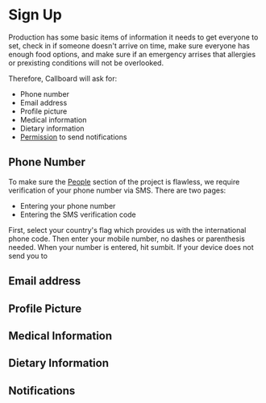 # Sign Up

Production has some basic items of information it needs to get everyone to set, check in if someone doesn't arrive on time, make sure everyone has enough food options, and make sure if an emergency arrises that allergies or prexisting conditions will not be overlooked.

Therefore, Callboard will ask for:
* Phone number
* Email address
* Profile picture
* Medical information
* Dietary information
* [Permission](#Permissions) to send notifications

## Phone Number

To make sure the [People](#People) section of the project is flawless, we require verification of your phone number via SMS. There are two pages:
* Entering your phone number
* Entering the SMS verification code

First, select your country's flag which provides us with the international phone code. Then enter your mobile number, no dashes or parenthesis needed. When your number is entered, hit sumbit. If your device does not send you to 

## Email address

## Profile Picture

## Medical Information

## Dietary Information

## Notifications

